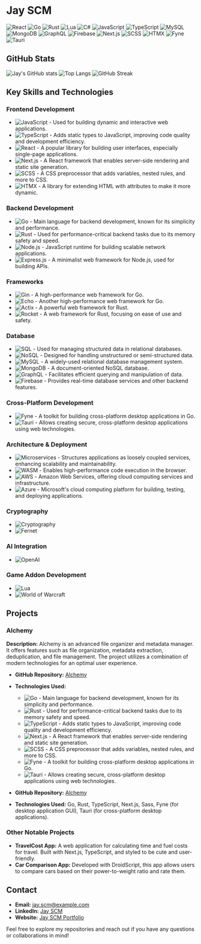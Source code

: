 # Jay SCM

![React](https://img.shields.io/badge/React-20232A?style=for-the-badge&logo=react&logoColor=61DAFB)
![Go](https://img.shields.io/badge/Go-00ADD8?style=for-the-badge&logo=go&logoColor=white)
![Rust](https://img.shields.io/badge/Rust-000000?style=for-the-badge&logo=rust&logoColor=white)
![Lua](https://img.shields.io/badge/Lua-2C2D72?style=for-the-badge&logo=lua&logoColor=white)
![C#](https://img.shields.io/badge/C%23-239120?style=for-the-badge&logo=csharp&logoColor=white)
![JavaScript](https://img.shields.io/badge/JavaScript-F7DF1E?style=for-the-badge&logo=javascript&logoColor=black)
![TypeScript](https://img.shields.io/badge/TypeScript-3178C6?style=for-the-badge&logo=typescript&logoColor=white)
![MySQL](https://img.shields.io/badge/MySQL-00758F?style=for-the-badge&logo=mysql&logoColor=white)
![MongoDB](https://img.shields.io/badge/MongoDB-47A248?style=for-the-badge&logo=mongodb&logoColor=white)
![GraphQL](https://img.shields.io/badge/GraphQL-E10098?style=for-the-badge&logo=graphql&logoColor=white)
![Firebase](https://img.shields.io/badge/Firebase-FFCA28?style=for-the-badge&logo=firebase&logoColor=black)
![Next.js](https://img.shields.io/badge/Next.js-000000?style=for-the-badge&logo=next.js&logoColor=white)
![SCSS](https://img.shields.io/badge/SCSS-CC6699?style=for-the-badge&logo=sass&logoColor=white)
![HTMX](https://img.shields.io/badge/HTMX-0A0A0A?style=for-the-badge&logo=html5&logoColor=white)
![Fyne](https://img.shields.io/badge/Fyne-1B1F24?style=for-the-badge&logo=fyne&logoColor=white)
![Tauri](https://img.shields.io/badge/Tauri-000000?style=for-the-badge&logo=tauri&logoColor=white)

## GitHub Stats

![Jay's GitHub stats](https://github-readme-stats.vercel.app/api?username=Jay-SCM&show_icons=true&theme=radical)
![Top Langs](https://github-readme-stats.vercel.app/api/top-langs/?username=Jay-SCM&layout=compact&theme=radical)
![GitHub Streak](https://github-readme-streak-stats.herokuapp.com/?user=Jay-SCM&theme=radical)

## Key Skills and Technologies

### Frontend Development
- ![JavaScript](https://img.shields.io/badge/-JavaScript-05122A?style=for-the-badge&logo=javascript) - Used for building dynamic and interactive web applications.
- ![TypeScript](https://img.shields.io/badge/-TypeScript-05122A?style=for-the-badge&logo=typescript) - Adds static types to JavaScript, improving code quality and development efficiency.
- ![React](https://img.shields.io/badge/React-20232A?style=for-the-badge&logo=react&logoColor=61DAFB) - A popular library for building user interfaces, especially single-page applications.
- ![Next.js](https://img.shields.io/badge/-Next.js-05122A?style=for-the-badge&logo=next.js) - A React framework that enables server-side rendering and static site generation.
- ![SCSS](https://img.shields.io/badge/-SCSS-05122A?style=for-the-badge&logo=sass) - A CSS preprocessor that adds variables, nested rules, and more to CSS.
- ![HTMX](https://img.shields.io/badge/-HTMX-05122A?style=for-the-badge&logo=html5) - A library for extending HTML with attributes to make it more dynamic.

### Backend Development
- ![Go](https://img.shields.io/badge/Go-00ADD8?style=for-the-badge&logo=go&logoColor=white) - Main language for backend development, known for its simplicity and performance.
- ![Rust](https://img.shields.io/badge/Rust-000000?style=for-the-badge&logo=rust&logoColor=white) - Used for performance-critical backend tasks due to its memory safety and speed.
- ![Node.js](https://img.shields.io/badge/Node.js-339933?style=for-the-badge&logo=node.js&logoColor=white) - JavaScript runtime for building scalable network applications.
- ![Express.js](https://img.shields.io/badge/Express.js-000000?style=for-the-badge&logo=express&logoColor=white) - A minimalist web framework for Node.js, used for building APIs.

### Frameworks
- ![Gin](https://img.shields.io/badge/-Gin-05122A?style=for-the-badge&logo=go) - A high-performance web framework for Go.
- ![Echo](https://img.shields.io/badge/-Echo-05122A?style=for-the-badge&logo=go) - Another high-performance web framework for Go.
- ![Actix](https://img.shields.io/badge/-Actix-05122A?style=for-the-badge&logo=rust) - A powerful web framework for Rust.
- ![Rocket](https://img.shields.io/badge/-Rocket-05122A?style=for-the-badge&logo=rust) - A web framework for Rust, focusing on ease of use and safety.

### Database
- ![SQL](https://img.shields.io/badge/-SQL-05122A?style=for-the-badge&logo=mysql) - Used for managing structured data in relational databases.
- ![NoSQL](https://img.shields.io/badge/-NoSQL-05122A?style=for-the-badge&logo=mongodb) - Designed for handling unstructured or semi-structured data.
- ![MySQL](https://img.shields.io/badge/-MySQL-05122A?style=for-the-badge&logo=mysql) - A widely-used relational database management system.
- ![MongoDB](https://img.shields.io/badge/-MongoDB-05122A?style=for-the-badge&logo=mongodb) - A document-oriented NoSQL database.
- ![GraphQL](https://img.shields.io/badge/-GraphQL-05122A?style=for-the-badge&logo=graphql) - Facilitates efficient querying and manipulation of data.
- ![Firebase](https://img.shields.io/badge/-Firebase-05122A?style=for-the-badge&logo=firebase) - Provides real-time database services and other backend features.

### Cross-Platform Development
- ![Fyne](https://img.shields.io/badge/-Fyne-05122A?style=for-the-badge&logo=fyne) - A toolkit for building cross-platform desktop applications in Go.
- ![Tauri](https://img.shields.io/badge/-Tauri-05122A?style=for-the-badge&logo=tauri) - Allows creating secure, cross-platform desktop applications using web technologies.

### Architecture & Deployment
- ![Microservices](https://img.shields.io/badge/-Microservices-05122A?style=for-the-badge&logo=architecture) - Structures applications as loosely coupled services, enhancing scalability and maintainability.
- ![WASM](https://img.shields.io/badge/-WASM-05122A?style=for-the-badge&logo=webassembly) - Enables high-performance code execution in the browser.
- ![AWS](https://img.shields.io/badge/-AWS-05122A?style=for-the-badge&logo=amazonaws) - Amazon Web Services, offering cloud computing services and infrastructure.
- ![Azure](https://img.shields.io/badge/-Azure-05122A?style=for-the-badge&logo=azure) - Microsoft's cloud computing platform for building, testing, and deploying applications.

### Cryptography
- ![Cryptography](https://img.shields.io/badge/-Cryptography-05122A?style=flat&logo=lock)
- ![Fernet](https://img.shields.io/badge/-Fernet-05122A?style=flat&logo=key)

### AI Integration
- ![OpenAI](https://img.shields.io/badge/-OpenAI-05122A?style=flat&logo=openai)

### Game Addon Development
- ![Lua](https://img.shields.io/badge/-Lua-05122A?style=flat&logo=lua)
- ![World of Warcraft](https://img.shields.io/badge/-World%20of%20Warcraft-05122A?style=flat&logo=blizzard)

## Projects

### Alchemy
**Description:** Alchemy is an advanced file organizer and metadata manager. It offers features such as file organization, metadata extraction, deduplication, and file management. The project utilizes a combination of modern technologies for an optimal user experience.

- **GitHub Repository:** [Alchemy](https://github.com/Jay-SCM/alchemy)
- **Technologies Used:**
  - ![Go](https://img.shields.io/badge/Go-00ADD8?style=for-the-badge&logo=go&logoColor=white) - Main language for backend development, known for its simplicity and performance.
  - ![Rust](https://img.shields.io/badge/Rust-000000?style=for-the-badge&logo=rust&logoColor=white) - Used for performance-critical backend tasks due to its memory safety and speed.
  - ![TypeScript](https://img.shields.io/badge/TypeScript-3178C6?style=for-the-badge&logo=typescript&logoColor=white) - Adds static types to JavaScript, improving code quality and development efficiency.
  - ![Next.js](https://img.shields.io/badge/Next.js-000000?style=for-the-badge&logo=next.js&logoColor=white) - A React framework that enables server-side rendering and static site generation.
  - ![SCSS](https://img.shields.io/badge/SCSS-CC6699?style=for-the-badge&logo=sass&logoColor=white) - A CSS preprocessor that adds variables, nested rules, and more to CSS.
  - ![Fyne](https://img.shields.io/badge/Fyne-1B1F24?style=for-the-badge&logo=fyne&logoColor=white) - A toolkit for building cross-platform desktop applications in Go.
  - ![Tauri](https://img.shields.io/badge/Tauri-000000?style=for-the-badge&logo=tauri&logoColor=white) - Allows creating secure, cross-platform desktop applications using web technologies.

- **GitHub Repository:** [Alchemy](https://github.com/Jay-SCM/alchemy)
- **Technologies Used:** Go, Rust, TypeScript, Next.js, Sass, Fyne (for desktop application GUI), Tauri (for cross-platform desktop applications).

### Other Notable Projects
- **TravelCost App:** A web application for calculating time and fuel costs for travel. Built with Next.js, TypeScript, and styled to be cute and user-friendly.
- **Car Comparison App:** Developed with DroidScript, this app allows users to compare cars based on their power-to-weight ratio and rate them.

## Contact

- **Email:** [jay.scm@example.com](mailto:jay.scm@example.com)
- **LinkedIn:** [Jay SCM](https://www.linkedin.com/in/jay-scm)
- **Website:** [Jay SCM Portfolio](https://jay-scm-portfolio.com)

Feel free to explore my repositories and reach out if you have any questions or collaborations in mind!

